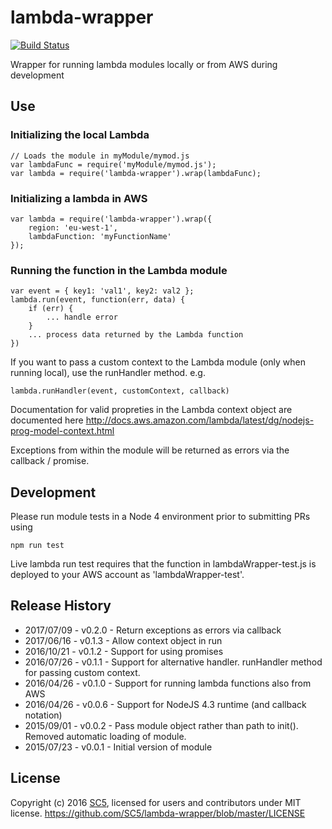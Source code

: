 # lambda-wrapper

[![Build Status](https://travis-ci.org/SC5/lambda-wrapper.svg?branch=master)](https://travis-ci.org/SC5/lambda-wrapper)

Wrapper for running lambda modules locally or from AWS during development

## Use 

### Initializing the local Lambda

    // Loads the module in myModule/mymod.js
    var lambdaFunc = require('myModule/mymod.js');
    var lambda = require('lambda-wrapper').wrap(lambdaFunc);

### Initializing a lambda in AWS
    
    var lambda = require('lambda-wrapper').wrap({
        region: 'eu-west-1',
        lambdaFunction: 'myFunctionName'
    });

### Running the function in the Lambda module

    var event = { key1: 'val1', key2: val2 };
    lambda.run(event, function(err, data) {
        if (err) {
            ... handle error
        }
        ... process data returned by the Lambda function
    })

If you want to pass a custom context to the Lambda module (only when running local), use the runHandler method. e.g.
    
    lambda.runHandler(event, customContext, callback)

Documentation for valid propreties in the Lambda context object are documented here http://docs.aws.amazon.com/lambda/latest/dg/nodejs-prog-model-context.html

Exceptions from within the module will be returned as errors via the callback / promise.
 
## Development

Please run module tests in a Node 4 environment prior to submitting PRs using 

    npm run test

Live lambda run test requires that the function in lambdaWrapper-test.js is deployed 
to your AWS account as 'lambdaWrapper-test'. 

## Release History

* 2017/07/09 - v0.2.0 - Return exceptions as errors via callback
* 2017/06/16 - v0.1.3 - Allow context object in run
* 2016/10/21 - v0.1.2 - Support for using promises
* 2016/07/26 - v0.1.1 - Support for alternative handler. runHandler method for passing custom context.
* 2016/04/26 - v0.1.0 - Support for running lambda functions also from AWS
* 2016/04/26 - v0.0.6 - Support for NodeJS 4.3 runtime (and callback notation)
* 2015/09/01 - v0.0.2 - Pass module object rather than path to init().
                        Removed automatic loading of module.
* 2015/07/23 - v0.0.1 - Initial version of module

## License

Copyright (c) 2016 [SC5](http://sc5.io/), licensed for users and contributors under MIT license.
https://github.com/SC5/lambda-wrapper/blob/master/LICENSE

